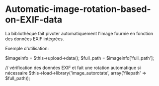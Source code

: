 # Automatic-image-rotation-based-on-EXIF-data
La bibliothèque fait pivoter automatiquement l'image fournie en fonction des données EXIF ​​intégrées.

Exemple d'utilisation:

$imageinfo = $this->upload->data();
$full_path = $imageinfo['full_path'];

// vérification des données EXIF et fait une rotation automatique si nécessaire
$this->load->library('image_autorotate', array('filepath' => $full_path));
